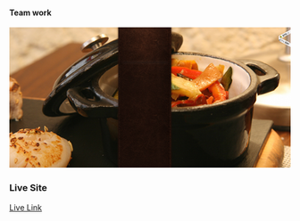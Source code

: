#### Team work


<img src="./src/Components/image/porte-sainte-claire-3.png" >


### Live Site
<a href="https://floral-s.web.app/" alt="">Live Link</a>


